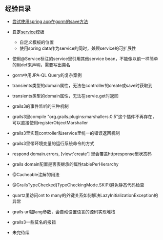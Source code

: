## 经验目录



+ [尝试使用spring aop在gorm的save方法](https://github.com/linchanghui/grails3-/blob/master/%E5%B0%9D%E8%AF%95%E4%BD%BF%E7%94%A8spring%20aop%E5%9C%A8gorm%E7%9A%84save%E6%96%B9%E6%B3%95.md)
+ [自定service模板](https://github.com/linchanghui/grails3Experinece/blob/master/%E8%87%AA%E5%AE%9Aservice%E6%A8%A1%E6%9D%BF.md)
  - 自定义模板的位置
  - 使用spring data作为service的同时，兼顾service的可扩展性
+ 使用@Service标注的service里引用其他service bean，不能像以前一样简单的用def来声明，需要写出类名
+ gorm中用JPA-QL Query的复杂案例
+ transients类型的domain属性，无法在controller的create或save时获取到
+ transients类型的domain属性，无法在servie.get时返回
+ grails3的事件监听的三种机制
+ grails3里compile "org.grails.plugins:marshallers:0.5"这个插件不再存在，可以直接使用registerObjectMarshaller
+ grails3里实现controller和service里统一的错误返回机制
+ grails3里带环境变量的运行系统命令的方式
+ respond domain.errors, [view:'create'] 里会覆盖httpresponse里状态码
+ grails domain配置是否表继承的属性tablePerHierarchy
+ @Cacheable注解的用法
+ @GrailsTypeChecked(TypeCheckingMode.SKIP)避免静态代码检查
+ quartz里访问ont to many的外键关系如何解决LazyInitializationException的异常
+ grails url加lang参数，会自动设置语言的源码实现堆栈
+ grails3一些莫名的报错

+ 未完待续
